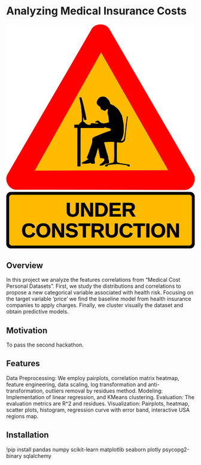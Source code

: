 # Analyzing Medical Insurance Costs

![alt text](<pngimg.com - under_construction_PNG46.png>)

## Overview
In this project we analyze the features correlations from “Medical Cost Personal Datasets”. First, we study the distributions and correlations to propose a new categorical variable associated with health risk. 
Focusing on the target variable ‘price’ we find the baseline model from health insurance companies to apply charges.
Finally, we cluster visually the dataset and obtain predictive models.

## Motivation
To pass the second hackathon.

## Features
Data Preprocessing: We employ pairplots, correlation matrix heatmap, feature engineering, data scaling, log transformation and anti-transformation, outliers removal by residues method.
Modeling: Implementation of linear regression, and KMeans clustering.
Evaluation: The evaluation metrics are R^2 and residues.
Visualization: Pairplots, heatmap, scatter plots, histogram, regression curve with error band, interactive USA regions map.

## Installation
!pip install pandas numpy scikit-learn matplotlib seaborn plotly psycopg2-binary sqlalchemy